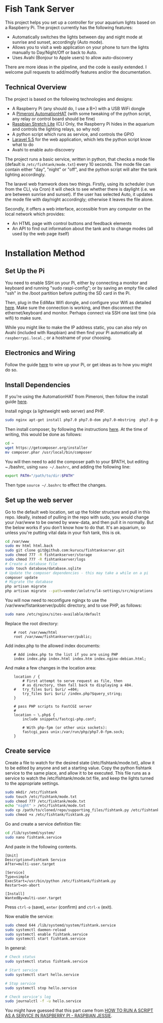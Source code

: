 # Fish Tank Server

This project helps you set up a controller for your aquarium lights based on a Raspberry Pi. The project currently has the following features:

  * Automatically switches the lights between day and night mode at sunrise and sunset, accordingly (Auto mode).
  * Allows you to visit a web application on your phone to turn the lights manually to Day/Night/Off or back to Auto.
  * Uses Avahi (Bonjour to Apple users) to allow auto-discovery

There are more ideas in the pipeline, and the code is easily extended. I welcome pull requests to add/modify features and/or the documentation.

## Technical Overview

The project is based on the following technologies and designs:

  * A Raspberry Pi (any should do, I use a B+) with a USB WiFi dongle
  * A [Pimeroni AutomationHAT](https://shop.pimoroni.com/products/automation-hat) (with some tweaking of the python script, any relay or control board should be fine)
  * [Raspbian Stretch Lite](https://www.raspberrypi.org/downloads/raspbian/) (CLI Only, the Raspberry Pi hides in the aquarium and controls the lighting relays, so why not)
  * A python script which runs as service, and controls the GPIO
  * [Laravel 5.5](https://laravel.com/) for the web application, which lets the python script know what to do
  * Avahi to enable auto-discovery

The project runs a basic service, written in python, that checks a mode file (default is `/etc/fishtank/mode.txt`) every 10 seconds. The mode file can contain either "day", "night" or "off", and the python script will alter the tank lighting accordingly.

The laravel web framwork does two things. Firstly, using its scheduler (run from the CLI, via Cron) it will check to see whether there is daylight (i.e. we are between sunrise and sunset). If the user has selected Auto, it updates the mode file with day/night accordingly; otherwise it leaves the file alone.

Secondly, it offers a web interface, accessible from any computer on the local network which provides:

  * An HTML page with control buttons and feedback elements
  * An API to find out information about the tank and to change modes (all used by the web page itself)

# Installation Method

## Set Up the Pi

You need to enable SSH on your Pi, either by connecting a monitor and keyboard and running "sudo raspi-config"; or by saving an empty file called "ssh" in the /boot partition before putting the SD card in the Pi.

Then, plug in the EdiMax Wifi dongle, and configure your Wifi as detailed [here](https://www.raspberrypi.org/documentation/configuration/wireless/wireless-cli.md). Make sure the connection is working, and then disconnect the ethernet/keyboard and monitor. Perhaps connect via SSH one last time (via wifi) to make sure.

While you might like to make the IP address static, you can also rely on Avahi (included with Raspbian) and then find your Pi automatically at `raspberrypi.local.`; or a hostname of your choosing.

## Electronics and Wiring

Follow the guide [here](/docs/electronics.md) to wire up your Pi, or get ideas as to how you might do so.

## Install Dependencies

If you're using the AutomationHAT from Pimeroni, then follow the install guide [here](https://github.com/pimoroni/automation-hat).

Install ngingx (a lightweight web server) and PHP.

```bash
sudo nginx apt-get install php7.0 php7.0-dom php7.0-mbstring  php7.0-gd  php7.0-zip php7.0-sqlite3
```

Then install composer, by following the instructions [here](https://getcomposer.org/doc/00-intro.md#installation-linux-unix-osx).
At the time of writing, this would be done as follows:

```bash
cd ~
wget https://getcomposer.org/installer
mv composer.phar /usr/local/bin/composer
```

You will then need to add the composer path to your $PATH, but editing ~./bashrc, using `nano ~/.bashrc`, and adding the following line:

```bash
export PATH="/path/to/dir:$PATH"
```

Then type `source ~/.bashrc` to effect the changes.

## Set up the web server

Go to the default web location, set up the folder structure and pull in this repo. Ideally, instead of pulling in the repo with sudo,
you would change your /var/www to be owned by www-data, and then pull it in normally. But the below works if you don't know how to
do that. It's an aquarium, so unless you're putting vital data in your fish tank, this is ok.

```bash
cd /var/www
sudo mv html html.back
sudo git clone git@github.com:kurucu/fishtankserver.git
sudo chmod 777 -R fishtankserver/storage
sudo chmod 777 -R fishtankserver/logs
# Create a database file
sudo touch database/database.sqlite
# Update the composer dependencies - this may take a while on a pi
composer update
# Migrate the database
php artisan migrate
php artisan migrate --path=vendor/anlutro/l4-settings/src/migrations
```

You will now need to reconfigure ngingx to use the /var/www/fistankserver/public directory, and to use PHP, as follows:

```bash
sudo nano /etc/nginx/sites-available/default
```

Replace the root directory:

```
    # root /var/www/html
	root /var/www/fishtankserver/public;
```

Add index.php to the allowed index documents:

```
	# Add index.php to the list if you are using PHP
	index index.php index.html index.htm index.nginx-debian.html;
```

And make a few changes in the location area:

```
	location / {
		# First attempt to serve request as file, then
		# as directory, then fall back to displaying a 404.
	#	try_files $uri $uri/ =404;
		try_files $uri $uri/ /index.php?$query_string;
	}

	# pass PHP scripts to FastCGI server
	#
	location ~ \.php$ {
		include snippets/fastcgi-php.conf;

		# With php-fpm (or other unix sockets):
		fastcgi_pass unix:/var/run/php/php7.0-fpm.sock;
    }
```

## Create service

Create a file to watch for the desired state (/etc/fishtank/mode.txt), allow it to be edited by anyone and set a starting value.
Copy the python fishtank service to the same place, and allow it to be executed. This file runs as a service to watch
the /etc/fishtank/mode.txt file, and keep the lights turned to the appropriate settings.

```bash
sudo mkdir /etc/fishtank
sudo touch /etc/fishtank/mode.txt
sudo chmod 777 /etc/fisktank/mode.txt
echo "night" > /etc/fishtank/mode.txt
sudo cp /path/to/cloned/repo/supporting_files/fishtank.py /etc/fishtank/fishtank.py
sudo chmod +x /etc/fishtank/fisktank.py
```

Go and create a service definition file:

```bash
cd /lib/systemd/system/
sudo nano fishtank.service
```

And paste in the following contents.

```
[Unit]
Description=Fishtank Service
After=multi-user.target

[Service]
Type=simple
ExecStart=/usr/bin/python /etc/fishtank/fishtank.py
Restart=on-abort

[Install]
WantedBy=multi-user.target
```

Press `ctrl-o` (save), `enter` (confirm) and `ctrl-x` (exit).

Now enable the service:

```bash
sudo chmod 644 /lib/systemd/system/fishtank.service
sudo systemctl daemon-reload
sudo systemctl enable fishtank.service
sudo systemctl start fishtank.service
```

In general:

```bash
# Check status
sudo systemctl status fishtank.service

# Start service
sudo systemctl start hello.service

# Stop service
sudo systemctl stop hello.service

# Check service's log
sudo journalctl -f -u hello.service
```

You might have guessed that this part came from [HOW TO RUN A SCRIPT AS A SERVICE IN RASPBERRY PI - RASPBIAN JESSIE](http://www.diegoacuna.me/how-to-run-a-script-as-a-service-in-raspberry-pi-raspbian-jessie/).
